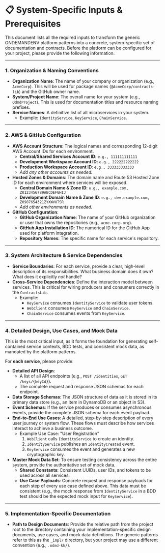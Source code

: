 # 📋 System-Specific Inputs & Prerequisites

This document lists all the required inputs to transform the generic ONDEMANDENV platform patterns into a concrete, system-specific set of documentation and contracts. Before the platform can be configured for your project, please provide the following information.

---

### 1. Organization & Naming Conventions

*   **Organization Name**: The name of your company or organization (e.g., `AcmeCorp`). This will be used for package names (`@AcmeCorp/contracts-lib`) and the GitHub owner name.
*   **System/Project Name**: The overall name for your system (e.g., `OdmdProject`). This is used for documentation titles and resource naming prefixes.
*   **Service Names**: A definitive list of all microservices in your system.
    *   Example: `IdentityService`, `KeyService`, `ChainService`.

---

### 2. AWS & GitHub Configuration

*   **AWS Account Structure**: The logical names and corresponding 12-digit AWS Account IDs for each environment.
    *   **Central/Shared Services Account ID**: `e.g., 111111111111`
    *   **Development Workspace Account ID**: `e.g., 222222222222`
    *   **Production Workspace Account ID**: `e.g., 333333333333`
    *   _Add any other accounts as needed._
*   **Hosted Zones & Domains**: The domain name and Route 53 Hosted Zone ID for each environment where services will be exposed.
    *   **Central Domain Name & Zone ID**: `e.g., example.com, Z0123456789ABCDEFGHIJ`
    *   **Development Domain Name & Zone ID**: `e.g., dev.example.com, Z0987654321ZYXWVUTSR`
    *   _Add other environments as needed._
*   **GitHub Configuration**:
    *   **GitHub Organization Name**: The name of your GitHub organization or user that owns the repositories (e.g., `acme-corp-org`).
    *   **GitHub App Installation ID**: The numerical ID for the GitHub App used for platform integration.
    *   **Repository Names**: The specific name for each service's repository.

---

### 3. System Architecture & Service Dependencies

*   **Service Boundaries**: For each service, provide a clear, high-level description of its responsibilities. What business domain does it own? What does it explicitly *not* handle?
*   **Cross-Service Dependencies**: Define the interaction model between services. This is critical for wiring producers and consumers correctly in the `ContractsLib`.
    *   Example:
        *   `KeyService` consumes `IdentityService` to validate user tokens.
        *   `WebClient` consumes `KeyService` and `ChainService`.
        *   `ChainService` consumes events from `KeyService`.

---

### 4. Detailed Design, Use Cases, and Mock Data

This is the most critical input, as it forms the foundation for generating self-contained service contexts, BDD tests, and consistent mock data, as mandated by the platform patterns.

For **each service**, please provide:

*   **Detailed API Design**:
    *   A list of all API endpoints (e.g., `POST /identities`, `GET /keys/{keyId}`).
    *   The complete request and response JSON schemas for each endpoint.
*   **Data Storage Schemas**: The JSON structure of data as it is stored in its primary data store (e.g., an item in DynamoDB or an object in S3).
*   **Event Schemas**: If the service produces or consumes asynchronous events, provide the complete JSON schema for each event payload.
*   **End-to-End Use Cases**: A detailed, step-by-step description of every user journey or system flow. These flows must describe how services interact to achieve a business outcome.
    *   Example Use Case: "User Registration"
        1.  `WebClient` calls `IdentityService` to create an identity.
        2.  `IdentityService` publishes an `IdentityCreated` event.
        3.  `KeyService` consumes the event and generates a new cryptographic key.
*   **Master Mock Data Set**: To ensure testing consistency across the entire system, provide the authoritative set of mock data.
    *   **Shared Constants**: Consistent UUIDs, user IDs, and tokens to be used across all services.
    *   **Use Case Payloads**: Concrete request and response payloads for each step of every use case defined above. This data must be consistent (e.g., the mock response from `IdentityService` in a BDD test should be the expected mock input for `KeyService`).

---

### 5. Implementation-Specific Documentation

*   **Path to Design Documents**: Provide the relative path from the project root to the directory containing your implementation-specific design documents, use cases, and mock data definitions. The generic patterns refer to this as the `_impl/` directory, but your project may use a different convention (e.g., `.odmd-kk/`).

